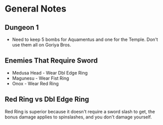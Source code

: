 # General Notes

## Dungeon 1
- Need to keep 5 bombs for Aquamentus and one for the Temple. Don't use them all on Goriya Bros.

## Enemies That Require Sword
- Medusa Head - Wear Dbl Edge Ring
- Magunesu - Wear Fist Ring
- Onox - Wear Red Ring

## Red Ring vs Dbl Edge Ring
  Red Ring is superior because it doesn't require a sword slash to get, the bonus damage applies to spinslashes, and you don't damage yourself.
